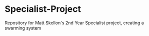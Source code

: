 # Specialist-Project
Repository for Matt Skellon's 2nd Year Specialist project, creating a swarming system
